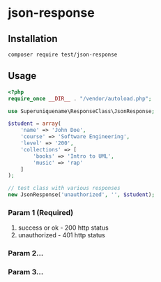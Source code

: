 # json-response

## Installation

`composer require test/json-response`

## Usage

```php
<?php
require_once __DIR__ . "/vendor/autoload.php";

use Superuniquename\ResponseClass\JsonResponse;

$student = array(
    'name' => 'John Doe',
    'course' => 'Software Engineering',
    'level' => '200',
    'collections' => [
        'books' => 'Intro to UML',
        'music' => 'rap'
    ]
);

// test class with various responses
new JsonResponse('unauthorized', '', $student);
```

### Param 1 (Required)

1. success or ok - 200 http status
1. unauthorized - 401 http status

### Param 2...

### Param 3...
